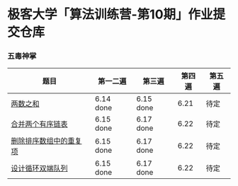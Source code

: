 # 极客大学「算法训练营-第10期」作业提交仓库

### 五毒神掌

| 题目 | 第一二遍 | 第三遍 | 第四遍 | 第五遍 |
|---|---|---|---|---|
| [两数之和](https://leetcode-cn.com/problems/two-sum/) | 6.14 done | 6.15 done | 6.21 | 待定 |
| [合并两个有序链表](https://leetcode-cn.com/problems/merge-two-sorted-lists/) | 6.15 done | 6.17 done | 6.22 | 待定 |
| [删除排序数组中的重复项](https://leetcode-cn.com/problems/remove-duplicates-from-sorted-array/) | 6.15 done | 6.17 done | 6.22 | 待定 |
| [设计循环双端队列](https://leetcode.com/problems/design-circular-deque/) | 6.15 done | 6.17 done | 6.22 | 待定 |
